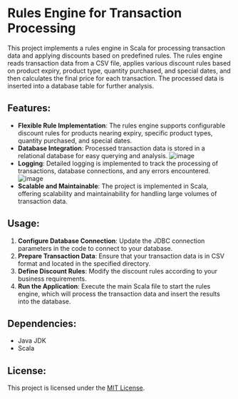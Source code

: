 # Rules Engine for Transaction Processing

This project implements a rules engine in Scala for processing transaction data and applying discounts based on predefined rules. The rules engine reads transaction data from a CSV file, applies various discount rules based on product expiry, product type, quantity purchased, and special dates, and then calculates the final price for each transaction. The processed data is inserted into a database table for further analysis.

## Features:
- **Flexible Rule Implementation**: The rules engine supports configurable discount rules for products nearing expiry, specific product types, quantity purchased, and special dates.
- **Database Integration**: Processed transaction data is stored in a relational database for easy querying and analysis.
 ![image](https://github.com/abdullahasm99/Scala-Rule-Engine/assets/153215733/17802a18-f1d5-474f-8934-5fb731a6ba77)
- **Logging**: Detailed logging is implemented to track the processing of transactions, database connections, and any errors encountered.
 ![image](https://github.com/abdullahasm99/Scala-Rule-Engine/assets/153215733/84b768ab-d766-4449-8eb7-6d8351592433)
- **Scalable and Maintainable**: The project is implemented in Scala, offering scalability and maintainability for handling large volumes of transaction data.

## Usage:
1. **Configure Database Connection**: Update the JDBC connection parameters in the code to connect to your database.
2. **Prepare Transaction Data**: Ensure that your transaction data is in CSV format and located in the specified directory.
3. **Define Discount Rules**: Modify the discount rules according to your business requirements.
4. **Run the Application**: Execute the main Scala file to start the rules engine, which will process the transaction data and insert the results into the database.

## Dependencies:
- Java JDK
- Scala

## License:
This project is licensed under the [MIT License](LICENSE).
